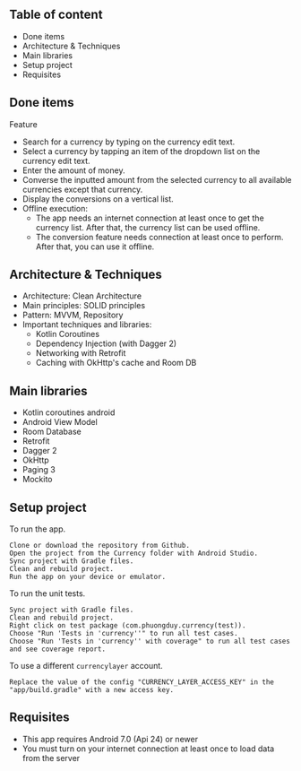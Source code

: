 ## Table of content
* Done items
* Architecture & Techniques
* Main libraries
* Setup project
* Requisites

## Done items
Feature
* Search for a currency by typing on the currency edit text.
* Select a currency by tapping an item of the dropdown list on the currency edit text.
* Enter the amount of money.
* Converse the inputted amount from the selected currency to all available currencies except that currency.
* Display the conversions on a vertical list.
* Offline execution:
    * The app needs an internet connection at least once to get the currency list. After that, the currency list can be used offline.
    * The conversion feature needs connection at least once to perform. After that, you can use it offline.

## Architecture & Techniques
* Architecture: Clean Architecture
* Main principles: SOLID principles
* Pattern: MVVM, Repository
* Important techniques and libraries: 
    * Kotlin Coroutines
    * Dependency Injection (with Dagger 2)
    * Networking with Retrofit
    * Caching with OkHttp's cache and Room DB

## Main libraries
* Kotlin coroutines android
* Android View Model
* Room Database
* Retrofit
* Dagger 2
* OkHttp
* Paging 3
* Mockito

## Setup project
To run the app.
```
Clone or download the repository from Github.
Open the project from the Currency folder with Android Studio.
Sync project with Gradle files.
Clean and rebuild project.
Run the app on your device or emulator.
```

To run the unit tests.
```
Sync project with Gradle files.
Clean and rebuild project.
Right click on test package (com.phuongduy.currency(test)).
Choose "Run 'Tests in 'currency''" to run all test cases.
Choose "Run 'Tests in 'currency'' with coverage" to run all test cases and see coverage report.
```

To use a different `currencylayer` account.
```
Replace the value of the config "CURRENCY_LAYER_ACCESS_KEY" in the "app/build.gradle" with a new access key.
```

## Requisites
* This app requires Android 7.0 (Api 24) or newer
* You must turn on your internet connection at least once to load data from the server
